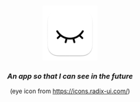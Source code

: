 <div align="center">

![Sight icon](./src-tauri/icons/sight.iconset/icon_128.png)

### _An app so that I can see in the future_

(eye icon from https://icons.radix-ui.com/)

<div>

